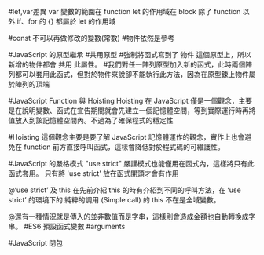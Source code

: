 #let,var差異
var 變數的範圍在 function
let 的作用域在 block
除了 function 以外 if、for 的 {} 都屬於 let 的作用域

#const
不可以再做修改的變數(常數)
#物件依然是參考

#JavaScript 的原型繼承
#共用原型
#強制將函式寫到了 物件 這個原型上，所以新增的物件都會 共用 此屬性。
#我們對任一陣列原型加入新的函式，此時兩個陣列都可以套用此函式，但對於物件來說卻不能執行此方法，因為在原型鍊上物件屬於陣列的頂端

#JavaScript Function 與 Hoisting
Hoisting 在 JavaScript 僅是一個觀念，主要是在說明變數、函式在宣告期間就會先建立一個記憶體空間，等到實際運行時再將值放入到該記憶體空間內。不過為了確保程式的穩定性

#Hoisting 這個觀念主要是要了解 JavaScript 記憶體運作的觀念，實作上也會避免在 function 前方直接呼叫函式，這樣會降低對於程式碼的可維護性。


#JavaScript 的嚴格模式 "use strict"
嚴謹模式也能僅用在函式內，這樣將只有此函式套用。
只有將 'use strict' 放在函式開頭才會有作用

@‘use strict’ 及 this
在先前介紹 this 的時有介紹到不同的呼叫方法，在 ‘use strict’ 的環境下的 純粹的調用 (Simple call) 的 this 不在是全域變數。

@還有一種情況就是傳入的並非數值而是字串，這樣則會造成金額也自動轉換成字串。
#ES6 預設函式變數
#arguments

#JavaScript 閉包
